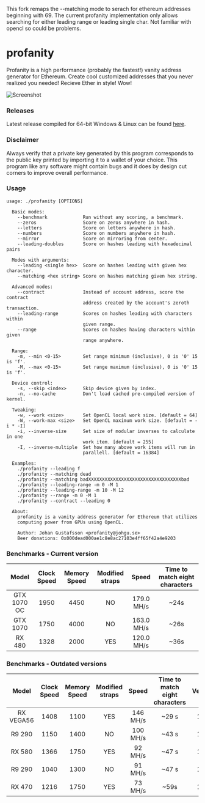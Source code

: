 This fork remaps the --matching mode to serach for ethereum addresses beginning with 69.
The current profanity implementation only allows searching for either leading range or leading single char.
Not familiar with opencl so could be problems.


# profanity
Profanity is a high performance (probably the fastest!) vanity address generator for Ethereum. Create cool customized addresses that you never realized you needed! Recieve Ether in style! Wow!

![Screenshot](/img/screenshot.png?raw=true "Wow! That's a lot of zeros!")

### Releases
Latest release compiled for 64-bit Windows & Linux can be found [here](https://github.com/johguse/profanity/releases).

### Disclaimer
Always verify that a private key generated by this program corresponds to the public key printed by importing it to a wallet of your choice. This program like any software might contain bugs and it does by design cut corners to improve overall performance.

### Usage
```
usage: ./profanity [OPTIONS]

  Basic modes:
    --benchmark             Run without any scoring, a benchmark.
    --zeros                 Score on zeros anywhere in hash.
    --letters               Score on letters anywhere in hash.
    --numbers               Score on numbers anywhere in hash.
    --mirror                Score on mirroring from center.
    --leading-doubles       Score on hashes leading with hexadecimal pairs

  Modes with arguments:
    --leading <single hex>  Score on hashes leading with given hex character.
    --matching <hex string> Score on hashes matching given hex string.

  Advanced modes:
    --contract              Instead of account address, score the contract
                            address created by the account's zeroth transaction.
    --leading-range         Scores on hashes leading with characters within
                            given range.
    --range                 Scores on hashes having characters within given
                            range anywhere.

  Range:
    -m, --min <0-15>        Set range minimum (inclusive), 0 is '0' 15 is 'f'.
    -M, --max <0-15>        Set range maximum (inclusive), 0 is '0' 15 is 'f'.

  Device control:
    -s, --skip <index>      Skip device given by index.
    -n, --no-cache          Don't load cached pre-compiled version of kernel.

  Tweaking:
    -w, --work <size>       Set OpenCL local work size. [default = 64]
    -W, --work-max <size>   Set OpenCL maximum work size. [default = -i * -I]
    -i, --inverse-size      Set size of modular inverses to calculate in one
                            work item. [default = 255]
    -I, --inverse-multiple  Set how many above work items will run in
                            parallell. [default = 16384]

  Examples:
    ./profanity --leading f
    ./profanity --matching dead
    ./profanity --matching badXXXXXXXXXXXXXXXXXXXXXXXXXXXXXXXXXXbad
    ./profanity --leading-range -m 0 -M 1
    ./profanity --leading-range -m 10 -M 12
    ./profanity --range -m 0 -M 1
    ./profanity --contract --leading 0

  About:
    profanity is a vanity address generator for Ethereum that utilizes
    computing power from GPUs using OpenCL.

    Author: Johan Gustafsson <profanity@johgu.se>
    Beer donations: 0x000dead000ae1c8e8ac27103e4ff65f42a4e9203
```

### Benchmarks - Current version
|Model|Clock Speed|Memory Speed|Modified straps|Speed|Time to match eight characters
|:-:|:-:|:-:|:-:|:-:|:-:|
|GTX 1070 OC|1950|4450|NO|179.0 MH/s| ~24s
|GTX 1070|1750|4000|NO|163.0 MH/s| ~26s
|RX 480|1328|2000|YES|120.0 MH/s| ~36s

### Benchmarks - Outdated versions
|Model|Clock Speed|Memory Speed|Modified straps|Speed|Time to match eight characters|Version
|:-:|:-:|:-:|:-:|:-:|:-:|:-:|
|RX VEGA56|1408|1100|YES|146 MH/s| ~29 s | 1.1x
|R9 290|1150|1400|NO|100 MH/s| ~43 s | 1.1x
|RX 580|1366|1750|YES|92 MH/s| ~47 s| 1.2x
|R9 290|1040|1300|NO|91 MH/s| ~47 s | 1.1x
|RX 470|1216|1750|YES|73 MH/s| ~59s | 1.2x
